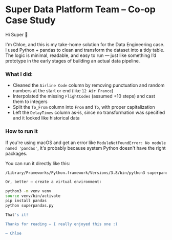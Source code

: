 # Super Data Platform Team – Co-op Case Study

Hi Super 👋

I'm Chloe, and this is my take-home solution for the Data Engineering case. I used Python + pandas to clean and 
transform the dataset into a tidy table. The logic is minimal, readable, and easy to run — just like something I’d 
prototype in the early stages of building an actual data pipeline.

### What I did:
- Cleaned the `Airline Code` column by removing punctuation and random numbers at the start or end (like `12 Air France`)
- Interpolated the missing `FlightCodes` (assumed +10 steps) and cast them to integers
- Split the `To_From` column into `From` and `To`, with proper capitalization
- Left the `DelayTimes` column as-is, since no transformation was specified and it looked like historical data

### How to run it

If you're using macOS and get an error like `ModuleNotFoundError: No module named 'pandas'`, it's probably because 
system Python doesn't have the right packages.

You can run it directly like this:

```bash
/Library/Frameworks/Python.framework/Versions/3.8/bin/python3 superpandas.py

Or, better — create a virtual environment:

python3 -m venv venv
source venv/bin/activate
pip install pandas
python superpandas.py

That's it!

Thanks for reading — I really enjoyed this one :)

– Chloe


